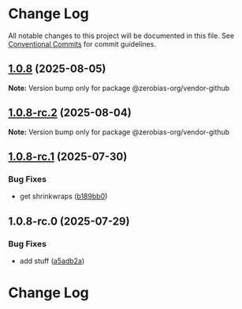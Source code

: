 # Change Log

All notable changes to this project will be documented in this file.
See [Conventional Commits](https://conventionalcommits.org) for commit guidelines.

## [1.0.8](https://github.com/zerobias-org/vendor/compare/@zerobias-org/vendor-github@1.0.8-rc.2...@zerobias-org/vendor-github@1.0.8) (2025-08-05)

**Note:** Version bump only for package @zerobias-org/vendor-github





## [1.0.8-rc.2](https://github.com/zerobias-org/vendor/compare/@zerobias-org/vendor-github@1.0.8-rc.1...@zerobias-org/vendor-github@1.0.8-rc.2) (2025-08-04)

**Note:** Version bump only for package @zerobias-org/vendor-github





## [1.0.8-rc.1](https://github.com/zerobias-org/vendor/compare/@zerobias-org/vendor-github@1.0.8-rc.0...@zerobias-org/vendor-github@1.0.8-rc.1) (2025-07-30)


### Bug Fixes

* get shrinkwraps ([b189bb0](https://github.com/zerobias-org/vendor/commit/b189bb0cf53ad66427530ccc0eab7824527942d3))





## 1.0.8-rc.0 (2025-07-29)


### Bug Fixes

* add stuff ([a5adb2a](https://github.com/zerobias-org/vendor/commit/a5adb2aecd0670c42e9077affecb6a047bf30fc6))





# Change Log
